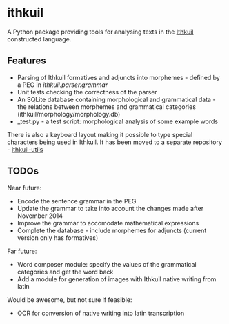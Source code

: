 ithkuil
=======

A Python package providing tools for analysing texts in the [Ithkuil](http://ithkuil.net) constructed language.

## Features

- Parsing of Ithkuil formatives and adjuncts into morphemes - defined by a PEG in _ithkuil.parser.grammar_
- Unit tests checking the correctness of the parser
- An SQLite database containing morphological and grammatical data - the relations between morphemes and grammatical categories
(ithkuil/morphology/morphology.db)
- _test.py - a test script: morphological analysis of some example words

There is also a keyboard layout making it possible to type special characters being used in Ithkuil.
It has been moved to a separate repository - [ithkuil-utils](https://github.com/fizyk20/ithkuil-utils)

## TODOs

Near future:

- Encode the sentence grammar in the PEG
- Update the grammar to take into account the changes made after November 2014
- Improve the grammar to accomodate mathematical expressions
- Complete the database - include morphemes for adjuncts (current version only has formatives)

Far future:

- Word composer module: specify the values of the grammatical categories and get the word back
- Add a module for generation of images with Ithkuil native writing from latin

Would be awesome, but not sure if feasible:

- OCR for conversion of native writing into latin transcription